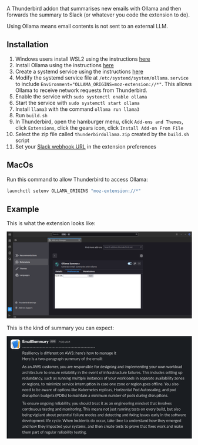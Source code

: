 A Thunderbird addon that summarises new emails with Ollama and then forwards the summary to Slack (or whatever you code the extension to do).

Using Ollama means email contents is not sent to an external LLM.

## Installation

1. Windows users install WSL2 using the instructions [here](https://learn.microsoft.com/en-us/windows/wsl/install)
2. Install Ollama using the instructions [here](https://ollama.com/download/linux)
3. Create a systemd service using the instructions [here](https://github.com/ollama/ollama/blob/main/docs/linux.md#adding-ollama-as-a-startup-service-recommended)
4. Modify the systemd service file at `/etc/systemd/system/ollama.service` to include `Environment="OLLAMA_ORIGINS=moz-extension://*"`. This allows Ollama to receive network requests from Thunderbird.
5. Enable the service with `sudo systemctl enable ollama`
6. Start the service with `sudo systemctl start ollama`
7. Install `llama3` with the command `ollama run llama3`
8. Run `build.sh`
9. In Thunderbird, open the hamburger menu, click `Add-ons and Themes`, click `Extensions`, click the gears icon, click `Install Add-on From File`
10. Select the zip file called `thunderbirdollama.zip` created by the `build.sh` script
11. Set your [Slack webhook URL](https://api.slack.com/messaging/webhooks) in the extension preferences

## MacOs

Run this command to allow Thunderbird to access Ollama:

```bash
launchctl setenv OLLAMA_ORIGINS "moz-extension://*"
```

## Example

This is what the extension looks like:

![](extension.png)

This is the kind of summary you can expect:

![](summary.png)
